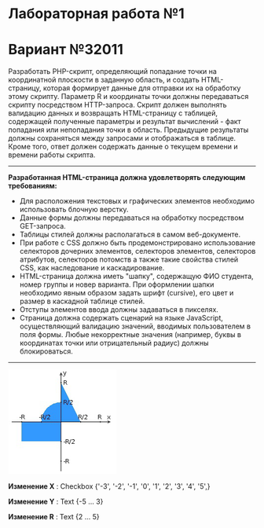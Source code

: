 # Лабораторная работа №1
# Вариант №32011
Разработать PHP-скрипт, определяющий попадание точки на координатной плоскости в заданную область, и создать HTML-страницу, которая формирует данные для отправки их на обработку этому скрипту.
Параметр R и координаты точки должны передаваться скрипту посредством HTTP-запроса. Скрипт должен выполнять валидацию данных и возвращать HTML-страницу с таблицей, содержащей полученные параметры и результат вычислений - факт попадания или непопадания точки в область. Предыдущие результаты должны сохраняться между запросами и отображаться в таблице.
Кроме того, ответ должен содержать данные о текущем времени и времени работы скрипта.
____
**Разработанная HTML-страница должна удовлетворять следующим требованиям:**

-	Для расположения текстовых и графических элементов необходимо использовать блочную верстку.
-	Данные формы должны передаваться на обработку посредством GET-запроса.
-	Таблицы стилей должны располагаться в самом веб-документе.
-	При работе с CSS должно быть продемонстрировано использование селекторов дочерних элементов, селекторов элементов, селекторов атрибутов, селекторов потомств а также такие свойства стилей CSS, как наследование и каскадирование.
-	HTML-страница должна иметь "шапку", содержащую ФИО студента, номер группы и новер варианта. При оформлении шапки необходимо явным образом задать шрифт (cursive), его цвет и размер в каскадной таблице стилей.
-	Отступы элементов ввода должны задаваться в пикселях.
-	Страница должна содержать сценарий на языке JavaScript, осуществляющий валидацию значений, вводимых пользователем в поля формы. Любые некорректные значения (например, буквы в координатах точки или отрицательный радиус) должны блокироваться.
____
![Alt Text](img1.png)

**Изменение X** : Checkbox {'-3', '-2', '-1', '0', '1', '2', '3', '4', '5',}

**Изменение Y** : Text {-5 ... 3}

**Изменение R** : Text {2 ... 5}

